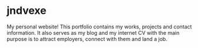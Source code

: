 # jndvexe
My personal website! This portfolio contains my works, projects and contact information. It also serves as my blog and my internet CV with the main purpose is to attract employers, connect with them and land a job.
